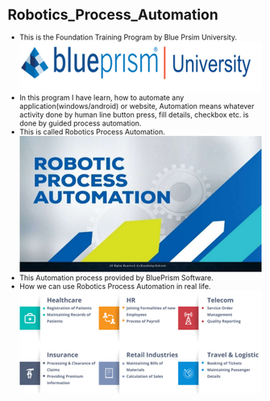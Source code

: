 # Robotics_Process_Automation

- This is the Foundation Training Program by Blue Prsim University.
![blueprism_university_logo](https://github.com/paramchoksi/Robotics_Process_Automation/blob/main/BPU.png?raw=true)
- In this program I have learn, how to automate any application(windows/android) or website, Automation means whatever activity done by human line button press, fill details, checkbox etc. is done by guided process automation.
- This is called Robotics Process Automation.
![RPA](https://github.com/paramchoksi/Robotics_Process_Automation/blob/main/RPA.jpg?raw=true)
- This Automation process provided by BluePrism Software.
- How we can use Robotics Process Automation in real life.
![RPA_uses](https://github.com/paramchoksi/Robotics_Process_Automation/blob/main/RPA_uses.png?raw=true)
